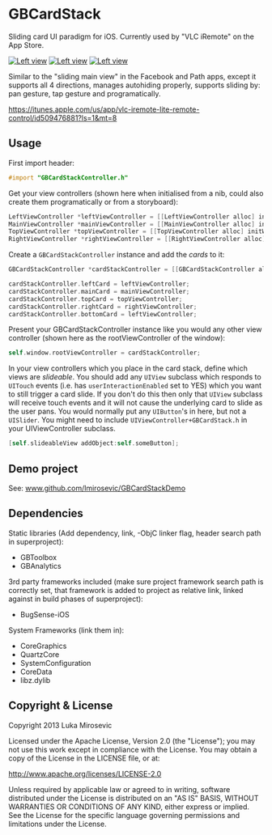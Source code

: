 GBCardStack
============

Sliding card UI paradigm for iOS. Currently used by "VLC iRemote" on the App Store.

[![Left view](http://luka.s3.amazonaws.com/GBCardStackLeftThumb.png)](http://luka.s3.amazonaws.com/GBCardStackLeft.png)
[![Left view](http://luka.s3.amazonaws.com/GBCardStackMainThumb.png)](http://luka.s3.amazonaws.com/GBCardStackMain.png)
[![Left view](http://luka.s3.amazonaws.com/GBCardStackRightThumb.png)](http://luka.s3.amazonaws.com/GBCardStackRight.png)

Similar to the "sliding main view" in the Facebook and Path apps, except it supports all 4 directions, manages autohiding properly, supports sliding by: pan gesture, tap gesture and programatically.

https://itunes.apple.com/us/app/vlc-iremote-lite-remote-control/id509476881?ls=1&mt=8

Usage
------------

First import header:

```objective-c
#import "GBCardStackController.h"
```

Get your view controllers (shown here when initialised from a nib, could also create them programatically or from a storyboard):

```objective-c
LeftViewController *leftViewController = [[LeftViewController alloc] initWithNibName:@"LeftViewController" bundle:nil];
MainViewController *mainViewController = [[MainViewController alloc] initWithNibName:@"MainViewController" bundle:nil];
TopViewController *topViewController = [[TopViewController alloc] initWithNibName:@"TopViewController" bundle:nil];
RightViewController *rightViewController = [[RightViewController alloc] initWithNibName:@"RightViewController" bundle:nil];
```

Create a `GBCardStackController` instance and add the *cards* to it:

```objective-c
GBCardStackController *cardStackController = [[GBCardStackController alloc] init];

cardStackController.leftCard = leftViewController;
cardStackController.mainCard = mainViewController;
cardStackController.topCard = topViewController;
cardStackController.rightCard = rightViewController; 
cardStackController.bottomCard = leftViewController;
```

Present your GBCardStackController instance like you would any other view controller (shown here as the rootViewController of the window):

```objective-c
self.window.rootViewController = cardStackController;
```

In your view controllers which you place in the card stack, define which views are *slideable*. You should add any `UIView` subclass which responds to `UITouch` events (i.e. has `userInteractionEnabled` set to YES) which you want to still trigger a card slide. If you don't do this then only that `UIView` subclass will receive touch events and it will not cause the underlying card to slide as the user pans. You would normally put any `UIButton`'s in here, but not a `UISlider`. You might need to include `UIViewController+GBCardStack.h` in your UIViewController subclass.

```objective-c
[self.slideableView addObject:self.someButton];
```

Demo project
------------

See: www.github.com/lmirosevic/GBCardStackDemo

Dependencies
------------

Static libraries (Add dependency, link, -ObjC linker flag, header search path in superproject):

* GBToolbox
* GBAnalytics

3rd party frameworks included (make sure project framework search path is correctly set, that framework is added to project as relative link, linked against in build phases of superproject):

* BugSense-iOS

System Frameworks (link them in):

* CoreGraphics
* QuartzCore
* SystemConfiguration
* CoreData
* libz.dylib

Copyright & License
------------

Copyright 2013 Luka Mirosevic

Licensed under the Apache License, Version 2.0 (the "License"); you may not use this work except in compliance with the License. You may obtain a copy of the License in the LICENSE file, or at:

http://www.apache.org/licenses/LICENSE-2.0

Unless required by applicable law or agreed to in writing, software distributed under the License is distributed on an "AS IS" BASIS, WITHOUT WARRANTIES OR CONDITIONS OF ANY KIND, either express or implied. See the License for the specific language governing permissions and limitations under the License.